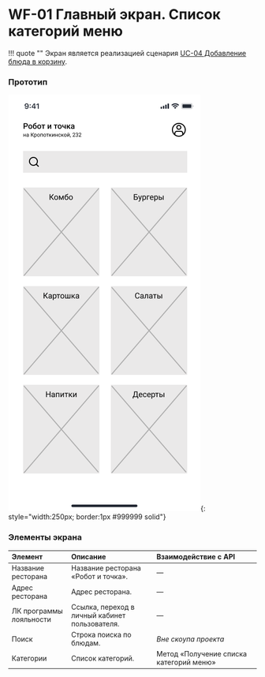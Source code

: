 # WF-01 Главный экран. Список категорий меню

!!! quote ""
    Экран является реализацией сценария [UC-04 Добавление блюда в корзину](../requirements/uc04.md).

### Прототип

![](../img/screen01.png){: style="width:250px; border:1px #999999 solid"}

### Элементы экрана

| **Элемент**             | **Описание**                                   | Взаимодействие&nbsp;с&nbsp;API          |
| :---------------------- | :--------------------------------------------- | :-------------------------------------- |
| Название ресторана      | Название ресторана «Робот и точка».            | —                                       |
| Адрес ресторана         | Адрес ресторана.                               | —                                       |
| ЛК программы лояльности | Ссылка, переход в личный кабинет пользователя. | —                                       |
| Поиск                   | Строка поиска по блюдам.                       | *Вне скоупа проекта*                    |
| Категории               | Список категорий.                              | Метод «Получение списка категорий меню» |
